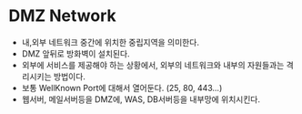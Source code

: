 # DMZ Network
- 내,외부 네트워크 중간에 위치한 중립지역을 의미한다.
- DMZ 앞뒤로 방화벽이 설치된다.
- 외부에 서비스를 제공해야 하는 상황에서, 외부의 네트워크와 내부의 자원들과는 격리시키는 방법이다.
- 보통 WellKnown Port에 대해서 열어둔다. (25, 80, 443...)
- 웹서버, 메일서버등을 DMZ에, WAS, DB서버등을 내부망에 위치시킨다.


